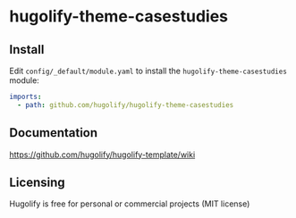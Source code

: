 # hugolify-theme-casestudies

## Install
Edit `config/_default/module.yaml` to install the `hugolify-theme-casestudies` module:
```yml
imports:
  - path: github.com/hugolify/hugolify-theme-casestudies
```

## Documentation
https://github.com/hugolify/hugolify-template/wiki

## Licensing
Hugolify is free for personal or commercial projects (MIT license)
